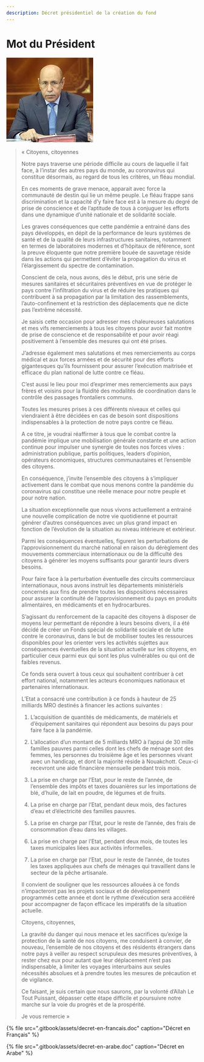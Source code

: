 ```yaml
---
description: Décret présidentiel de la création du fond
---
```


# Mot du Président



![Pr&#xE9;sident de la R&#xE9;publique Monsieur Mohamed ould Cheikh El Ghazouani](.gitbook/assets/image.png)

> « Citoyens, citoyennes
>
>  Notre pays traverse une période difficile au cours de laquelle il fait face, à l’instar des autres pays du monde, au coronavirus qui constitue désormais, au regard de tous les critères, un fléau mondial.
>
>  En ces moments de grave menace, apparait avec force la communauté de destin qui lie un même peuple. Le fléau frappe sans discrimination et la capacité d’y faire face est à la mesure du degré de prise de conscience et de l’aptitude de tous à conjuguer les efforts dans une dynamique d’unité nationale et de solidarité sociale.
>
>  Les graves conséquences que cette pandémie a entrainé dans des pays développés, en dépit de la performance de leurs systèmes de santé et de la qualité de leurs infrastructures sanitaires, notamment en termes de laboratoires modernes et d’hôpitaux de référence, sont la preuve éloquente que notre première bouée de sauvetage réside dans les actions qui permettent d’éviter la propagation du virus et l’élargissement du spectre de contamination.
>
>  Conscient de cela, nous avons, dès le début, pris une série de mesures sanitaires et sécuritaires préventives en vue de protéger le pays contre l’infiltration du virus et de réduire les pratiques qui contribuent à sa propagation par la limitation des rassemblements, l’auto-confinement et la restriction des déplacements que ne dicte pas l’extrême nécessité.
>
>  Je saisis cette occasion pour adresser mes chaleureuses salutations et mes vifs remerciements à tous les citoyens pour avoir fait montre de prise de conscience et de responsabilité et pour avoir réagi positivement à l’ensemble des mesures qui ont été prises.
>
>  J’adresse également mes salutations et mes remerciements au corps médical et aux forces armées et de sécurité pour des efforts gigantesques qu’ils fournissent pour assurer l’exécution maitrisée et efficace du plan national de lutte contre ce fléau.
>
>  C’est aussi le lieu pour moi d’exprimer mes remerciements aux pays frères et voisins pour la fluidité des modalités de coordination dans le contrôle des passages frontaliers communs.
>
>  Toutes les mesures prises à ces différents niveaux et celles qui viendraient à être décidées en cas de besoin sont dispositions indispensables à la protection de notre pays contre ce fléau.
>
>  A ce titre, je voudrai réaffirmer à tous que le combat contre la pandémie implique une mobilisation générale constante et une action continue pour impulser une synergie de toutes nos forces vives : administration publique, partis politiques, leaders d’opinion, opérateurs économiques, structures communautaires et l’ensemble des citoyens.
>
>  En conséquence, j’invite l’ensemble des citoyens à s’impliquer activement dans le combat que nous menons contre la pandémie du coronavirus qui constitue une réelle menace pour notre peuple et pour notre nation.
>
>  La situation exceptionnelle que nous vivons actuellement a entrainé une nouvelle complication de notre vie quotidienne et pourrait générer d’autres conséquences avec un plus grand impact en fonction de l’évolution de la situation au niveau intérieure et extérieur.
>
>  Parmi les conséquences éventuelles, figurent les perturbations de l’approvisionnement du marché national en raison du dérèglement des mouvements commerciaux internationaux ou de la difficulté des citoyens à générer les moyens suffisants pour garantir leurs divers besoins.
>
>  Pour faire face à la perturbation éventuelle des circuits commerciaux internationaux, nous avons instruit les départements ministériels concernés aux fins de prendre toutes les dispositions nécessaires pour assurer la continuité de l’approvisionnement du pays en produits alimentaires, en médicaments et en hydrocarbures.
>
>  S’agissant du renforcement de la capacité des citoyens à disposer de moyens leur permettant de répondre à leurs besoins divers, il a été décidé de créer un Fonds spécial de solidarité sociale et de lutte contre le coronavirus, dans le but de mobiliser toutes les ressources disponibles pour les orienter vers les activités sujettes aux conséquences éventuelles de la situation actuelle sur les citoyens, en particulier ceux parmi eux qui sont les plus vulnérables ou qui ont de faibles revenus.
>
>  Ce fonds sera ouvert à tous ceux qui souhaitent contribuer à cet effort national, notamment les acteurs économiques nationaux et partenaires internationaux.
>
>  L’Etat a consacré une contribution à ce fonds à hauteur de 25 milliards MRO destinés à financer les actions suivantes :
>
>  1. L’acquisition de quantités de médicaments, de matériels et d’équipement sanitaires qui répondent aux besoins du pays pour faire face à la pandémie.
>
>  2. L’allocation d’un montant de 5 milliards MRO à l’appui de 30 mille familles pauvres parmi celles dont les chefs de ménage sont des femmes, les personnes du troisième âge et les personnes vivant avec un handicap, et dont la majorité réside à Nouakchott. Ceux-ci recevront une aide financière mensuelle pendant trois mois.
>
>  3. La prise en charge par l’Etat, pour le reste de l’année, de l’ensemble des impôts et taxes douanières sur les importations de blé, d’huile, de lait en poudre, de légumes et de fruits.
>
>  4. La prise en charge par l’Etat, pendant deux mois, des factures d’eau et d’électricité des familles pauvres.
>
>  5. La prise en charge par l’Etat, pour le reste de l’année, des frais de consommation d’eau dans les villages.
>
>  6. La prise en charge par l’Etat, pendant deux mois, de toutes les taxes municipales liées aux activités informelles.
>
>  7. La prise en charge par l’Etat, pour le reste de l’année, de toutes les taxes appliquées aux chefs de ménages qui travaillent dans le secteur de la pêche artisanale.
>
>  Il convient de souligner que les ressources allouées à ce fonds n’impacteront pas les projets sociaux et de développement programmés cette année et dont le rythme d’exécution sera accéléré pour accompagner de façon efficace les impératifs de la situation actuelle.
>
>  Citoyens, citoyennes,
>
>  La gravité du danger qui nous menace et les sacrifices qu’exige la protection de la santé de nos citoyens, me conduisent à convier, de nouveau, l’ensemble de nos citoyens et des résidents étrangers dans notre pays à veiller au respect scrupuleux des mesures préventives, à rester chez eux pour autant que leur déplacement n’est pas indispensable, à limiter les voyages interurbains aux seules nécessités absolues et à prendre toutes les mesures de précaution et de vigilance.
>
>  Ce faisant, je suis certain que nous saurons, par la volonté d’Allah Le Tout Puissant, dépasser cette étape difficile et poursuivre notre marche sur la voie du progrès et de la prospérité.
>
>  Je vous remercie »

{% file src=".gitbook/assets/decret-en-francais.doc" caption="Décret en Français" %}

{% file src=".gitbook/assets/decret-en-arabe.doc" caption="Décret en Arabe" %}

